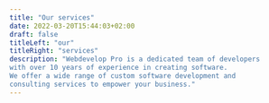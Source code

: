 ```yaml
---
title: "Our services"
date: 2022-03-20T15:44:03+02:00
draft: false
titleLeft: "our"
titleRight: "services"
description: "Webdevelop Pro is a dedicated team of developers 
with over 10 years of experience in creating software. 
We offer a wide range of custom software development and 
consulting services to empower your business."
---
```


